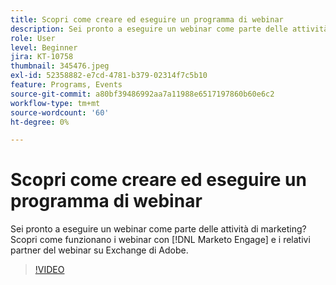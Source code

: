 ```yaml
---
title: Scopri come creare ed eseguire un programma di webinar
description: Sei pronto a eseguire un webinar come parte delle attività di marketing? Scopri come funzionano i webinar con [!DNL Marketo Engage] e i relativi partner del webinar su Exchange di Adobe.
role: User
level: Beginner
jira: KT-10758
thumbnail: 345476.jpeg
exl-id: 52358882-e7cd-4781-b379-02314f7c5b10
feature: Programs, Events
source-git-commit: a80bf39486992aa7a11988e6517197860b60e6c2
workflow-type: tm+mt
source-wordcount: '60'
ht-degree: 0%

---
```


# Scopri come creare ed eseguire un programma di webinar

Sei pronto a eseguire un webinar come parte delle attività di marketing? Scopri come funzionano i webinar con [!DNL Marketo Engage] e i relativi partner del webinar su Exchange di Adobe.

>[!VIDEO](https://video.tv.adobe.com/v/345476/?quality=12&learn=on)
